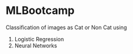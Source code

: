 # MLBootcamp
Classification of images as Cat or Non Cat using 
1. Logistic Regression
2. Neural Networks
